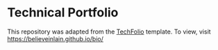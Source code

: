 # Technical Portfolio

This repository was adapted from the [TechFolio](http://techfolios.github.io) template. To view, visit https://believeinlain.github.io/bio/
